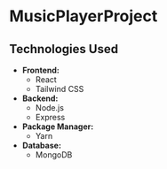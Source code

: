 # MusicPlayerProject
## Technologies Used

- **Frontend:**
  - React
  - Tailwind CSS
- **Backend:**
  - Node.js
  - Express
- **Package Manager:**
  - Yarn
- **Database:**
  - MongoDB
